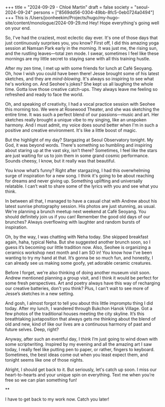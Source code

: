 +++
title = "2024-09-29 - Chloé Martin"
draft = false
society = "seoul-2024-09-24"
persons = ["8569dd56-0304-49bb-8fc5-0eb0724a0494"]
+++
This is /Users/joonheekim/Projects/hugo/my-hugo-site/content/monologue/2024-09-29.md
Hey! Hope everything's going well on your end.

So, I've had the craziest, most eclectic day ever. It's one of those days that just continuously surprises you, you know? First off, I did this amazing yoga session at Namsan Park early in the morning. It was just me, the rising sun, and the rustling leaves—total zen mode. I swear, sometimes I feel like these mornings are my little secret to staying sane with all this training hustle.

After my zen time, I met up with some friends for lunch at Café Seoyang. Oh, how I wish you could have been there! Jesse brought some of his latest sketches, and they are *mind-blowing*. It's always so inspiring to see what he's working on. And Seohee's jokes? She kept us all laughing the whole time. Gotta love those creative catch-ups. They always leave me feeling so refreshed and ready to face the world.

Oh, and speaking of creativity, I had a vocal practice session with Seohee this morning too. We were at Rosewood Theater, and she was sketching the entire time. It was such a perfect blend of our passions—music and art. Her sketches really brought a unique vibe to my singing, like an unspoken harmony. And I must admit, my voice does sound better when I'm in such a positive and creative environment. It's like a little boost of magic.

But the highlight of my day? Stargazing at Seoul Observatory tonight. My God, it was beyond words. There's something so humbling and inspiring about staring up at the vast sky, isn't there? Sometimes, I feel like the stars are just waiting for us to join them in some grand cosmic performance. Sounds cheesy, I know, but it really was that beautiful. 

You know what’s funny? Right after stargazing, I had this overwhelming surge of inspiration for a new song. I think it's going to be about reaching for dreams and never giving up. Something uplifting and universally relatable. I can’t wait to share some of the lyrics with you and see what you think.

In between all that, I managed to have a casual chat with Andrew about his latest sunrise photography session. His photos are just stunning, as usual. We're planning a brunch meetup next weekend at Café Seoyang. You should definitely join us if you can! Remember the good old days of our brunches? Always overflowing with laughter and random bursts of inspiration.

Oh, by the way, I was chatting with Neha today. She skipped breakfast again, haha, typical Neha. But she suggested another brunch soon, so I guess it’s becoming our little tradition now. Also, Seohee is organizing a ceramics workshop next month and I am SO in! You know how I've been wanting to try my hand at that. It’s gonna be so much fun, and honestly, I can already see us making some goofy, yet adorable ceramic creatures.

Before I forget, we're also thinking of doing another museum visit soon. Andrew mentioned planning a group visit, and I think it would be perfect for some fresh perspectives. Art and poetry always have this way of recharging our creative batteries, don't you think? Plus, I can't wait to see more of Jesse’s sketches in a new setting.

And gosh, I almost forgot to tell you about this little impromptu thing I did today. After my lunch, I wandered through Bukchon Hanok Village. Got a few photos of the traditional houses meeting the city skyline. It’s this breathtaking juxtaposition that always gets me thinking about the blend of old and new, kind of like our lives are a continuous harmony of past and future selves. Deep, right?

Anyway, after such an eventful day, I think I’m just going to wind down with some scriptwriting. Inspired by my evening and all the amazing art I saw today, I really feel like putting pen to paper, or rather, fingers to keyboard. Sometimes, the best ideas come out when you least expect them, and tonight seems like one of those nights.

Alright, I should get back to it. But seriously, let's catch up soon. I miss our heart-to-hearts and your unique spin on everything. Text me when you’re free so we can plan something fun!

**

I have to get back to my work now. Catch you later!
